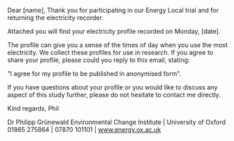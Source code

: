 Dear [name],
Thank you for participating in our Energy Local trial and 
for returning the electricity recorder.

Attached you will find your electricity profile recorded on 
Monday, [date].

The profile can give you a sense of the times of day when 
you use the most electricity. We collect these profiles for
use in research. If you agree to share your profile, please
could you reply to this email, stating:

"I agree for my profile to be published in anonymised form".

If you have questions about your profile or you would like
to discuss any aspect of this study further, please do not 
hesitate to contact me directly.

Kind regards,
Phil

Dr Philipp Grünewald
Environmental Change Institute  |  University of Oxford
01865 275864  |  07870 101101  |  www.energy.ox.ac.uk
